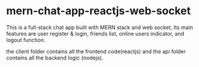 # mern-chat-app-reactjs-web-socket
This is a full-stack chat app built with MERN stack and web socket,
Its main features are user register & login,
friends list,
online users indicator,
and logout function.

the client folder contains all the frontend code(reactjs) and the api folder contains all the backend logic (nodejs).
